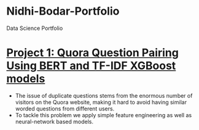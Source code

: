 # Nidhi-Bodar-Portfolio
Data Science Portfolio

# [Project 1: Quora Question Pairing Using BERT and TF-IDF XGBoost models](https://github.com/nidhi-1111/Quora-Question-Pairing-Using-BERT-and-TF-IDF-XGBoost-models-)
* The issue of duplicate questions stems from the enormous number of visitors on the Quora website, making it hard to avoid having similar worded       questions from different users. 
* To tackle this problem we apply simple feature engineering as well as neural-network based models.
